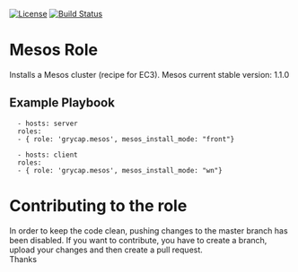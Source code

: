 [![License](https://img.shields.io/badge/license-Apache%202-blue.svg)](https://www.apache.org/licenses/LICENSE-2.0)
[![Build Status](https://travis-ci.org/grycap/ansible-role-mesos.svg?branch=master)](https://travis-ci.org/grycap/ansible-role-mesos)

Mesos Role
==========

Installs a Mesos cluster (recipe for EC3). Mesos current stable version: 1.1.0

Example Playbook
----------------
```
  - hosts: server
  roles:
  - { role: 'grycap.mesos', mesos_install_mode: "front"}
```
```
  - hosts: client
  roles:
  - { role: 'grycap.mesos', mesos_install_mode: "wn"}
```

Contributing to the role
========================
In order to keep the code clean, pushing changes to the master branch has been disabled. If you want to contribute, you have to create a branch, upload your changes and then create a pull request.  
Thanks
